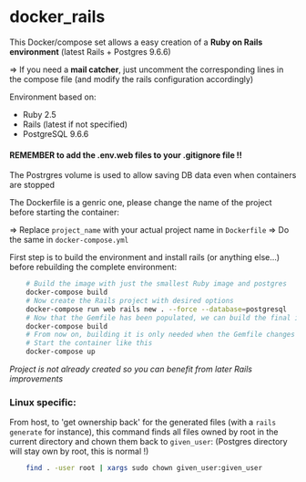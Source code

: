 # docker_rails

This Docker/compose set allows a easy creation of a __Ruby on Rails environment__ (latest Rails + Postgres 9.6.6)


=> If you need a __mail catcher__, just uncomment the corresponding lines in the compose file (and modify the rails configuration accordingly)

Environment based on:

- Ruby 2.5
- Rails (latest if not specified)
- PostgreSQL 9.6.6


#### REMEMBER to add the __.env.web__ files to your .gitignore file !!

The Postrgres volume is used to allow saving DB data even when containers are stopped


The Dockerfile is a genric one, please change the name of the project before starting the container:

=> Replace `project_name` with your actual project name in `Dockerfile`
=> Do the same in `docker-compose.yml`

First step is to build the environment and install rails (or anything else...)
before rebuilding the complete environment:

```sh
    # Build the image with just the smallest Ruby image and postgres
    docker-compose build
    # Now create the Rails project with desired options
    docker-compose run web rails new . --force --database=postgresql
    # Now that the Gemfile has been populated, we can build the final image (bundling is done in the Docker image building)
    docker-compose build
    # From now on, building it is only needed when the Gemfile changes
    # Start the container like this
    docker-compose up
```

_Project is not already created so you can benefit from later Rails improvements_


### Linux specific:

From host, to 'get ownership back' for the generated files (with a `rails generate` for instance), this command finds all files owned by root in the current directory and chown them back to `given_user`:
(Postgres directory will stay own by root, this is normal !)

```sh
    find . -user root | xargs sudo chown given_user:given_user
```
